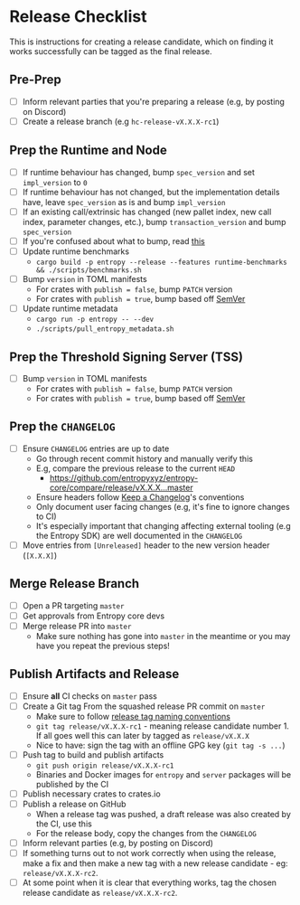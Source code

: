 # Release Checklist

This is instructions for creating a release candidate, which on finding it works successfully can be
tagged as the final release.

## Pre-Prep
- [ ] Inform relevant parties that you're preparing a release (e.g, by posting on Discord)
- [ ] Create a release branch (e.g `hc-release-vX.X.X-rc1`)

## Prep the Runtime and Node
- [ ] If runtime behaviour has changed, bump `spec_version` and set `impl_version` to `0`
- [ ] If runtime behaviour has not changed, but the implementation details have, leave `spec_version`
  as is and bump `impl_version`
- [ ] If an existing call/extrinsic has changed (new pallet index, new call index, parameter changes,
  etc.), bump `transaction_version` and bump `spec_version`
- [ ] If you're confused about what to bump, read [this](https://paritytech.github.io/polkadot-sdk/master/sp_version/struct.RuntimeVersion.html)
- [ ] Update runtime benchmarks
    - `cargo build -p entropy --release --features runtime-benchmarks && ./scripts/benchmarks.sh`
- [ ] Bump `version` in TOML manifests
    - For crates with `publish = false`, bump `PATCH` version
    - For crates with `publish = true`, bump based off [SemVer](https://semver.org/)
- [ ] Update runtime metadata
    - `cargo run -p entropy -- --dev`
    - `./scripts/pull_entropy_metadata.sh`

## Prep the Threshold Signing Server (TSS)
- [ ] Bump `version` in TOML manifests
    - For crates with `publish = false`, bump `PATCH` version
    - For crates with `publish = true`, bump based off [SemVer](https://semver.org/)

## Prep the `CHANGELOG`
- [ ] Ensure `CHANGELOG` entries are up to date
    - Go through recent commit history and manually verify this
    - E.g, compare the previous release to the current `HEAD`
        - https://github.com/entropyxyz/entropy-core/compare/release/vX.X.X...master
    - Ensure headers follow [Keep a Changelog](https://keepachangelog.com/en/1.1.0/)'s conventions
    - Only document user facing changes (e.g, it's fine to ignore changes to CI)
    - It's especially important that changing affecting external tooling (e.g the Entropy SDK) are
      well documented in the `CHANGELOG`
- [ ] Move entries from `[Unreleased]` header to the new version header (`[X.X.X]`)

## Merge Release Branch
- [ ] Open a PR targeting `master`
- [ ] Get approvals from Entropy core devs
- [ ] Merge release PR into `master`
    - Make sure nothing has gone into `master` in the meantime or you may have you repeat the
      previous steps!

## Publish Artifacts and Release
- [ ] Ensure **all** CI checks on `master` pass
- [ ] Create a Git tag From the squashed release PR commit on `master`
    - Make sure to follow [release tag naming conventions](https://github.com/entropyxyz/meta/wiki/Release-management)
    - `git tag release/vX.X.X-rc1` - meaning release candidate number 1. If all goes well this can
      later by tagged as `release/vX.X.X`
    - Nice to have: sign the tag with an offline GPG key (`git tag -s ...`)
- [ ] Push tag to build and publish artifacts
    - `git push origin release/vX.X.X-rc1`
    - Binaries and Docker images for `entropy` and `server` packages will be published by the CI
- [ ] Publish necessary crates to crates.io
- [ ] Publish a release on GitHub
    - When a release tag was pushed, a draft release was also created by the CI, use this
    - For the release body, copy the changes from the `CHANGELOG`
- [ ] Inform relevant parties (e.g, by posting on Discord)
- [ ] If something turns out to not work correctly when using the release, make a fix and then make
  a new tag with a new release candidate - eg: `release/vX.X.X-rc2`.
- [ ] At some point when it is clear that everything works, tag the chosen release candidate as
  `release/vX.X.X-rc2`.
